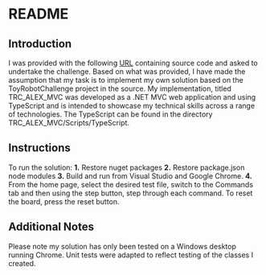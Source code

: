 # README #

## Introduction

I was provided with the following [URL](https://bitbucket.org/simonpb/toy-robot-challenge/wiki/Home) containing source code and asked to undertake the challenge. Based on what was provided, I have made the assumption that my task is to implement my own solution based on the ToyRobotChallenge project in the source. My implementation, titled TRC_ALEX_MVC was developed as a .NET MVC web application and using TypeScript and is intended to showcase my technical skills across a range of technologies. The TypeScript can be found in the directory TRC_ALEX_MVC/Scripts/TypeScript.

## Instructions

To run the solution:
**1.** Restore nuget packages
**2.** Restore package.json node modules
**3.** Build and run from Visual Studio and Google Chrome. 
**4.** From the home page, select the desired test file, switch to the Commands tab and then using the step button, step through each command. To reset the board, press the reset button.

## Additional Notes

Please note my solution has only been tested on a Windows desktop running Chrome. Unit tests were adapted to reflect testing of the classes I created.
